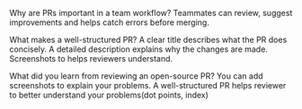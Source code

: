 Why are PRs important in a team workflow?
Teammates can review, suggest improvements and helps catch errors before merging.

What makes a well-structured PR?
A clear title describes what the PR does concisely.
A detailed description explains why the changes are made.
Screenshots to helps reviewers understand.

What did you learn from reviewing an open-source PR?
You can add screenshots to explain your problems.
A well-structured PR helps reviewer to better understand your problems(dot points, index)
